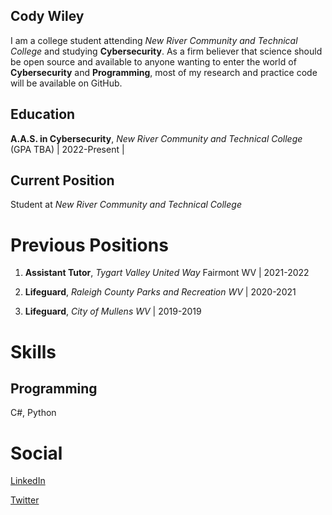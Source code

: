## Cody Wiley

I am a college student attending _New River Community and Technical College_ and studying **Cybersecurity**. As a firm believer that science should be open source and available to anyone wanting to enter the world of **Cybersecurity** and **Programming**, most of my research and practice code will be available on GitHub.

## Education

**A.A.S. in Cybersecurity**, *New River Community and Technical College* (GPA TBA) | 2022-Present | 


## Current Position

Student at *New River Community and Technical College*


# Previous Positions

1. **Assistant Tutor**, *Tygart Valley United Way* Fairmont WV | 2021-2022

2. **Lifeguard**, *Raleigh County Parks and Recreation WV* | 2020-2021

3. **Lifeguard**, *City of Mullens WV* | 2019-2019


# Skills 

## Programming

C#, Python

# Social

[LinkedIn](https://www.linkedin.com/in/cody-wiley-30b678209/)

[Twitter](https://twitter.com/cwiley2002)

